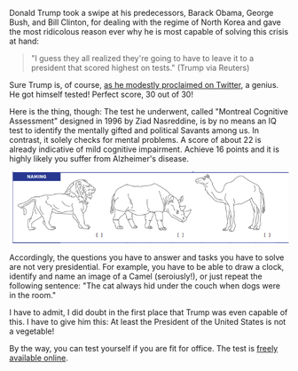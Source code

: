 Donald Trump took a swipe at his predecessors, Barack Obama, George Bush, and Bill Clinton, for dealing with the regime of North Korea and gave the most ridicolous reason ever why he is most capable of solving this crisis at hand:

> "I guess they all realized they're going to have to leave it to a president that scored highest on tests." (Trump via Reuters)

Sure Trump is, of course, [as he modestly proclaimed on Twitter](https://twitter.com/realdonaldtrump/status/949619270631256064?lang=en), a genius. He got himself tested! Perfect score, 30 out of 30!

Here is the thing, though: The test he underwent, called "Montreal Cognitive Assessment" designed in 1996 by Ziad Nasreddine, is by no means an IQ test to identify the mentally gifted and political Savants among us. In contrast, it solely checks for mental problems. A score of about 22 is already indicative of mild cognitive impairment. Achieve 16 points and it is highly likely you suffer from Alzheimer's disease.

![Whose a good president?](https://raw.githubusercontent.com/SmokinCaterpillar/blog/master/2017_01_20_trump_mental_health/test.png)

Accordingly, the questions you have to answer and tasks you have to solve are not very presidential. For example, you have to be able to draw a clock, identify and name an image of a Camel (seroiusly!), or just repeat the following sentence: "The cat always hid under the couch when dogs were in the room."

I have to admit, I did doubt in the first place that Trump was even capable of this. I have to give him this: At least the President of the United States is not a vegetable!

By the way, you can test yourself if you are fit for office. The test is [freely available online](http://www.mocatest.org/wp-content/uploads/2017/01/MoCA-New-Test-8.1-2017-04.pdf).

